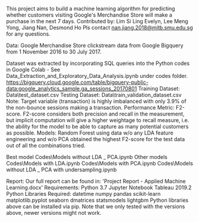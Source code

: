 This project aims to build a machine learning algorithm for predicting whether customers visiting Google's Merchandise Store will make a purchase in the next 7 days.
Contributed by: Lim Si Ling Evelyn, Lee Meng Yong, Jiang Nan, Desmond Ho
Pls contact nan.jiang.2018@mitb.smu.edu.sg for any questions.

Data:
Google Merchandise Store clickstream data from Google Bigquery from 1 November 2016 to 30 July 2017.

Dataset was extracted by incorporating SQL queries into the Python codes in Google Colab - See Data_Extraction_and_Exploratory_Data_Analysis.ipynb under codes folder. https://bigquery.cloud.google.com/table/bigquery-public-data:google_analytics_sample.ga_sessions_20170801
Training Dataset:
Data\test_dataset.csv
Testing Dataset:
Data\train_validation_dataset.csv
Note: Target variable (transaction) is highly imbalanced with only 3.9% of the non-bounce sessions making a transaction.
Performance Metric: 
F2-score. F2-score considers both precision and recall in the measurement, but implicit computation will give a higher weightage to recall measure, i.e. the ability for the model to be able to capture as many potential customers as possible.
Models:
Random Forest using data w/o any LDA feature engineering and w/o PCA obtained the highest F2-score for the test data out of all the combinations tried.

Best model
Codes\Models without LDA _ PCA.ipynb
Other models
Codes\Models with LDA.ipynb
Codes\Models with PCA.ipynb
Codes\Models without LDA _ PCA with undersampling.ipynb

Report:
Our full report can be found in: 'Project Report - Applied Machine Learning.docx'
Requirements: 
Python 3.7 
Jupyter Notebook
Tableau 2019.2
Python Libraries Required:
datetime
numpy
pandas
scikit-learn
matplotlib.pyplot
seaborn
dmatrices
statsmodels
lightgbm
Python libraries above can be installed via pip. Note that we only tested with the versions above, newer versions might not work.
